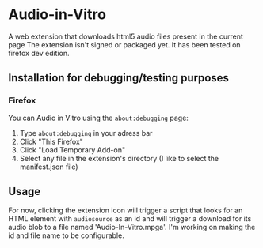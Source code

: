 # Audio-in-Vitro
A web extension that downloads html5 audio files present in the current page
The extension isn't signed or packaged yet. It has been tested on firefox dev edition.
## Installation for debugging/testing purposes 
### Firefox
You can Audio in Vitro using the `about:debugging` page:
1. Type `about:debugging` in your adress bar
2. Click "This Firefox" 
3. Click "Load Temporary Add-on"
4. Select any file in the extension's directory (I like to select the manifest.json file)
## Usage
For now, clicking the extension icon will trigger a script that looks for an HTML element with `audiosource` as an id
and will trigger a download for its audio blob to a file named 'Audio-In-Vitro.mpga'. I'm working on making the id and file name to be configurable.
